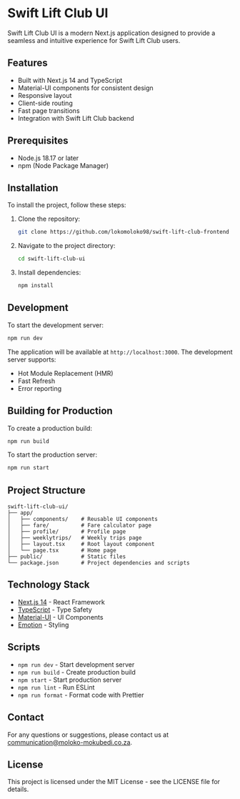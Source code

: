 # Swift Lift Club UI

Swift Lift Club UI is a modern Next.js application designed to provide a seamless and intuitive experience for Swift Lift Club users.

## Features

- Built with Next.js 14 and TypeScript
- Material-UI components for consistent design
- Responsive layout
- Client-side routing
- Fast page transitions
- Integration with Swift Lift Club backend

## Prerequisites

- Node.js 18.17 or later
- npm (Node Package Manager)

## Installation

To install the project, follow these steps:

1. Clone the repository:
    ```bash
    git clone https://github.com/lokomoloko98/swift-lift-club-frontend
    ```

2. Navigate to the project directory:
    ```bash
    cd swift-lift-club-ui
    ```

3. Install dependencies:
    ```bash
    npm install
    ```

## Development

To start the development server:

```bash
npm run dev
```

The application will be available at `http://localhost:3000`. The development server supports:
- Hot Module Replacement (HMR)
- Fast Refresh
- Error reporting

## Building for Production

To create a production build:

```bash
npm run build
```

To start the production server:

```bash
npm run start
```

## Project Structure

```
swift-lift-club-ui/
├── app/
│   ├── components/    # Reusable UI components
│   ├── fare/          # Fare calculator page
│   ├── profile/       # Profile page
│   ├── weeklytrips/   # Weekly trips page
│   ├── layout.tsx     # Root layout component
│   └── page.tsx       # Home page
├── public/            # Static files
└── package.json       # Project dependencies and scripts
```

## Technology Stack

- [Next.js 14](https://nextjs.org/) - React Framework
- [TypeScript](https://www.typescriptlang.org/) - Type Safety
- [Material-UI](https://mui.com/) - UI Components
- [Emotion](https://emotion.sh/) - Styling


## Scripts

- `npm run dev` - Start development server
- `npm run build` - Create production build
- `npm start` - Start production server
- `npm run lint` - Run ESLint
- `npm run format` - Format code with Prettier

## Contact

For any questions or suggestions, please contact us at [communication@moloko-mokubedi.co.za](mailto:communication@moloko-mokubedi.co.za).

## License

This project is licensed under the MIT License - see the LICENSE file for details.
